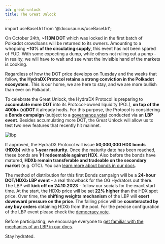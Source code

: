 ```yaml
---
id: great-unlock
title: The Great Unlock
---
```


import useBaseUrl from '@docusaurus/useBaseUrl';

On October 24th, **~113M DOT** which was locked in the first batch of Polkadot crowdloans will be returned to its owners. Amounting to a whopping **~10% of the circulating supply**, this event has not been spared of FUD. With some expecting a dump, while others not ruling out a pump - in reality, we will have to wait and see what the invisible hand of the markets is cooking.

Regardless of how the DOT price develops on Tuesday and the weeks that follow, **the HydraDX Protocol retains a strong conviction in the Polkadot ecosystem**. This is our home, we are here to stay, and we are more bullish than ever on Polkadot.

To celebrate the Great Unlock, the HydraDX Protocol is preparing to **accumulate more DOT** into its Protocol-owned liquidity (POL), **on top of the 400k+ (v)DOT** it already hodls. For this purpose, the Protocol is considering a **Bonds campaign** (subject to a [governance vote](https://hydradx.subsquare.io/democracy/referenda/84)) conducted via an **LBP event**. Besides accumulating more DOT, the Great Unlock will allow us to test two new features that recently hit mainnet.

<div style={{textAlign: 'center'}}>
  <img alt="lbp" src={useBaseUrl('/great_unlock.jpg')} />
</div>


If approved, the HydraDX Protocol will issue **50,000,000 HDX bonds (HDXb)** with a **1-year maturity**. Once the maturity date has been reached, these bonds are **1:1 redeemable against HDX**. Also before the bonds have matured, **HDXb remain transferable and tradeable on the secondary market** (e.g. OTC). You can [learn more about bonds in our docs](https://docs.hydradx.io/bonds/).

The method of distribution for this first Bonds campaign will be a **24-hour DOT/HDXb LBP event** - a real throwback for the OG Hydrators out there. The LBP will **kick off on 24.10.2023** - follow our socials for the exact start time. At the start, the HDXb price will be set **22% higher** than the HDX spot price. Over time, the **shifting weights mechanism** of the LBP will **exert downward pressure on the price**. The falling price will be **counteracted by any buy orders** obtaining HDXb from the pool. For the precise configuration of the LBP event please check the [democracy vote](https://hydradx.subsquare.io/democracy/referenda/84). 

Before participating, we encourage everyone to [get familiar with the mechanics of an LBP in our docs](https://docs.hydradx.io/lbp/).


Stay hydrated.
